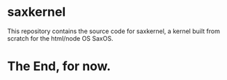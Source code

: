 # saxkernel
This repository contains the source code for saxkernel, a kernel built from scratch for the html/node OS SaxOS.

# The End, for now.
